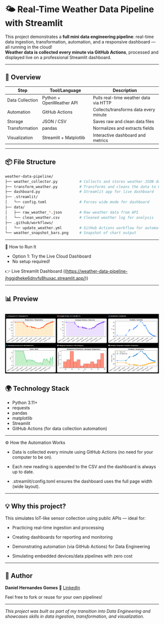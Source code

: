 # 🌤️ Real-Time Weather Data Pipeline with Streamlit

This project demonstrates a **full mini data engineering pipeline**: real-time data ingestion, transformation, automation, and a responsive dashboard — all running in the cloud!  
**Weather data is collected every minute via GitHub Actions**, processed and displayed live on a professional Streamlit dashboard.

---

## 🚀 Overview

| Step            | Tool/Language            | Description                             |
| --------------- | ------------------------ | --------------------------------------- |
| Data Collection | Python + OpenWeather API | Pulls real-time weather data via HTTP   |
| Automation      | GitHub Actions           | Collects/transforms data every minute   |
| Storage         | JSON / CSV               | Saves raw and clean data files          |
| Transformation  | pandas                   | Normalizes and extracts fields          |
| Visualization   | Streamlit + Matplotlib   | Interactive dashboard and metrics       |

---

## 📦 File Structure

```bash
weather-data-pipeline/
├── weather_collector.py          # Collects and stores weather JSON data
├── transform_weather.py          # Transforms and cleans the data to CSV
├── dashboard.py                  # Streamlit app for live dashboard
├── .streamlit/
│   └── config.toml               # Forces wide mode for dashboard
├── data/
│   ├── raw_weather_*.json        # Raw weather data from API
│   └── clean_weather.csv         # Cleaned weather log for analysis
├── .github/workflows/
│   └── update_weather.yml        # GitHub Actions workflow for automation
└── weather_snapshot_bars.png     # Snapshot of chart output

```

---

🧪 How to Run It
* Option 1: Try the Live Cloud Dashboard
* No setup required!

👉 Live Streamlit Dashboard ((https://weather-data-pipeline-jhggjdheke6dnvfs8huxac.streamlit.app/))

---

## 📊 Preview
![Weather Charts](weather_snapshot_bars.png)
---

## 🌍 Technology Stack

* Python 3.11+
* requests
* pandas
* matplotlib
* Streamlit
* GitHub Actions (for data collection automation)

---

⚙️ How the Automation Works
* Data is collected every minute using GitHub Actions (no need for your computer to be on).

* Each new reading is appended to the CSV and the dashboard is always up to date.

* .streamlit/config.toml ensures the dashboard uses the full page width (wide layout).

---

## 💡 Why this project?

This simulates IoT-like sensor collection using public APIs — ideal for:

* Practicing real-time ingestion and processing

* Creating dashboards for reporting and monitoring

* Demonstrating automation (via GitHub Actions) for Data Engineering

* Simulating embedded devices/data pipelines with zero cost

---

## 📌 Author

**Daniel Hernandes Gomes**
🔗 [LinkedIn](https://www.linkedin.com/in/daniel-hernandes-gomes-9b87b77a/)

Feel free to fork or reuse for your own pipelines!

---

*This project was built as part of my transition into Data Engineering and showcases skills in data ingestion, transformation, and visualization.*